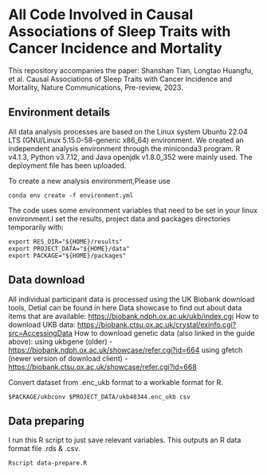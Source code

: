 # All Code Involved in Causal Associations of Sleep Traits with Cancer Incidence and Mortality
This repository accompanies the paper:
Shanshan Tian, Longtao Huangfu, et al. Causal Associations of Sleep Traits with Cancer Incidence and Mortality, Nature Communications, Pre-review, 2023.

## Environment details
All data analysis processes are based on the Linux system Ubuntu 22.04 LTS (GNU/Linux 5.15.0-58-generic x86_64) environment. We created an independent analysis environment through the miniconda3 program. R v4.1.3, Python v3.7.12, and Java openjdk v1.8.0_352 were mainly used. The deployment file has been uploaded.

To create a new analysis environment,Please use
```
conda env create -f environment.yml
```

The code uses some environment variables that need to be set in your linux environment.I set the results, project data and packages directories temporarily with:
```
export RES_DIR="${HOME}/results"
export PROJECT_DATA="${HOME}/data"
export PACKAGE="${HOME}/packages"
```

## Data download 
All individual participant data is processed using the UK Biobank download tools, Detial can be found in here
Data showcase to find out about data items that are available: https://biobank.ndph.ox.ac.uk/ukb/index.cgi 
How to download UKB data: https://biobank.ctsu.ox.ac.uk/crystal/exinfo.cgi?src=AccessingData 
How to download genetic data (also linked in the guide above): 
using ukbgene (older) - https://biobank.ndph.ox.ac.uk/showcase/refer.cgi?id=664 
using gfetch (newer version of download client) - https://biobank.ctsu.ox.ac.uk/showcase/refer.cgi?id=668

Convert dataset from .enc_ukb format to a workable format for R.
```
$PACKAGE/ukbconv $PROJECT_DATA/ukb48344.enc_ukb csv
```
## Data preparing
I run this R script to just save relevant variables. This outputs an R data format file .rds & .csv.
```
Rscript data-prepare.R
```

